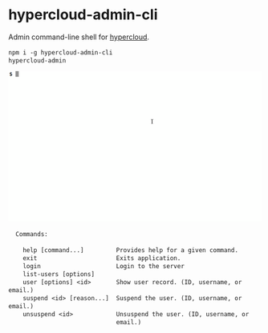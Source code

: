 # hypercloud-admin-cli

Admin command-line shell for [hypercloud](https://github.com/datproject/hypercloud).

```
npm i -g hypercloud-admin-cli
hypercloud-admin
```

![hypercloud-admin-cli.gif](hypercloud-admin-cli.gif)


```
  Commands:

    help [command...]         Provides help for a given command.
    exit                      Exits application.
    login                     Login to the server
    list-users [options]      
    user [options] <id>       Show user record. (ID, username, or email.)
    suspend <id> [reason...]  Suspend the user. (ID, username, or email.)
    unsuspend <id>            Unsuspend the user. (ID, username, or
                              email.)
```